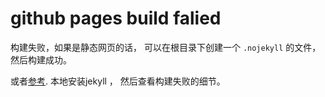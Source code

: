 # github pages build falied

构建失败，如果是静态网页的话， 可以在根目录下创建一个 `.nojekyll` 的文件， 然后构建成功。

或者[参考](http://blog.xiayf.cn/2013/01/08/fix-github-pages-builds-failed/).  本地安装jekyll ， 然后查看构建失败的细节。 